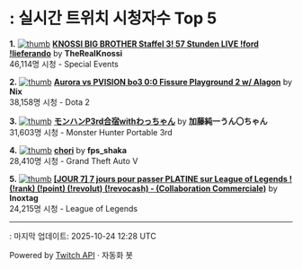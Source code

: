 # : 실시간 트위치 시청자수 Top 5

**1.** [![thumb](https://static-cdn.jtvnw.net/previews-ttv/live_user_therealknossi-320x180.jpg)](https://twitch.tv/TheRealKnossi)
**[KNOSSI BIG BROTHER Staffel 3! 57 Stunden LIVE !ford !lieferando](https://twitch.tv/TheRealKnossi)** by **TheRealKnossi**<br>46,114명 시청  - Special Events

**2.** [![thumb](https://static-cdn.jtvnw.net/previews-ttv/live_user_nix-320x180.jpg)](https://twitch.tv/Nix)
**[Aurora vs PVISION bo3 0:0 Fissure Playground 2 w/ Alagon](https://twitch.tv/Nix)** by **Nix**<br>38,158명 시청  - Dota 2

**3.** [![thumb](https://static-cdn.jtvnw.net/previews-ttv/live_user_kato_junichi0817-320x180.jpg)](https://twitch.tv/加藤純一うん〇ちゃん)
**[モンハンP3rd合宿withわっちゃん](https://twitch.tv/加藤純一うん〇ちゃん)** by **加藤純一うん〇ちゃん**<br>31,603명 시청  - Monster Hunter Portable 3rd

**4.** [![thumb](https://static-cdn.jtvnw.net/previews-ttv/live_user_fps_shaka-320x180.jpg)](https://twitch.tv/fps_shaka)
**[chori](https://twitch.tv/fps_shaka)** by **fps_shaka**<br>28,410명 시청  - Grand Theft Auto V

**5.** [![thumb](https://static-cdn.jtvnw.net/previews-ttv/live_user_inoxtag-320x180.jpg)](https://twitch.tv/Inoxtag)
**[[JOUR 7] 7 jours pour passer PLATINE sur League of Legends !  (!rank) (!point) (!revolut) (!revocash) - (Collaboration Commerciale)](https://twitch.tv/Inoxtag)** by **Inoxtag**<br>24,215명 시청  - League of Legends


---
: 마지막 업데이트: 2025-10-24 12:28 UTC

Powered by [Twitch API](https://dev.twitch.tv/docs/api/reference) · 자동화 봇